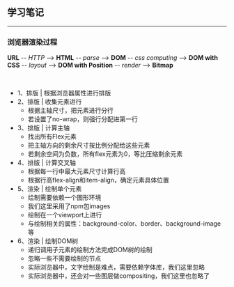 ## 学习笔记  
---

### 浏览器渲染过程  

**URL** -- _HTTP_ --> **HTML** -- _parse_ --> **DOM** -- _css computing_ --> **DOM with CSS** -- _layout_ --> **DOM with Position** -- _render_ --> **Bitmap** 

&nbsp;

* 1、排版 | 根据浏览器属性进行排版
* 2、排版 | 收集元素进行
  * 根据主轴尺寸，把元素进行分行
  * 若设置了no-wrap，则强行分配进第一行
* 3、排版 | 计算主轴
  * 找出所有Flex元素
  * 把主轴方向的剩余尺寸按比例分配给这些元素
  * 若剩余空间为负数，所有flex元素为0，等比压缩剩余元素
* 4、排版 | 计算交叉轴
  * 根据每一行中最大元素尺寸计算行高
  * 根据行高flex-align和item-align，确定元素具体位置
* 5、渲染 | 绘制单个元素
  * 绘制需要依赖一个图形环境
  * 我们这里采用了npm包images
  * 绘制在一个viewport上进行
  * 与绘制相关的属性：background-color、border、background-image等
* 6、渲染 | 绘制DOM树
  * 递归调用子元素的绘制方法完成DOM树的绘制
  * 忽略一些不需要绘制的节点
  * 实际浏览器中，文字绘制是难点，需要依赖字体库，我们这里忽略
  * 实际浏览器中，还会对一些图层做compositing，我们这里也忽略了